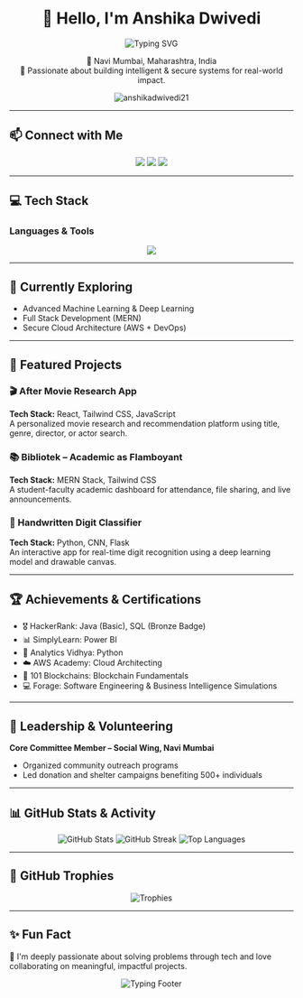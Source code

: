<h1 align="center">👋 Hello, I'm Anshika Dwivedi</h1>

<p align="center">
  <img src="https://readme-typing-svg.demolab.com?font=Fira+Code&size=22&pause=1000&color=0E7DB6&center=true&vCenter=true&width=435&lines=B.Tech+in+Computer+Engineering+%28Data+Sciences%29;Software+Developer+%7C+ML+%7C+Full+Stack+%7C+Cybersecurity;Open+to+Collaborations+%26+New+Opportunities" alt="Typing SVG" />
</p>

<p align="center">
  📍 Navi Mumbai, Maharashtra, India <br>
  💼 Passionate about building intelligent & secure systems for real-world impact.
</p>

<p align="center">
  <img src="https://komarev.com/ghpvc/?username=anshikadwivedi21&label=Profile%20views&color=0e75b6&style=flat" alt="anshikadwivedi21" />
</p>

---

## 📫 Connect with Me

<p align="center">
  <a href="mailto:anshikadwivedi2004@gmail.com"><img src="https://img.shields.io/badge/Gmail-D14836?style=for-the-badge&logo=gmail&logoColor=white"/></a>
  <a href="https://linkedin.com/in/anshika-dwivedi-319b75220"><img src="https://img.shields.io/badge/LinkedIn-0077B5?style=for-the-badge&logo=linkedin&logoColor=white"/></a>
  <a href="https://hackerrank.com/anshikadwivedi21"><img src="https://img.shields.io/badge/HackerRank-2EC866?style=for-the-badge&logo=HackerRank&logoColor=white"/></a>
</p>

---

## 💻 Tech Stack

### Languages & Tools
<p align="center">
  <img src="https://skillicons.dev/icons?i=java,python,c,js,html,css,tailwind,react,nodejs,express,mongodb,mysql,flask,git,github,docker,aws,powershell" />
</p>

---

## 🧠 Currently Exploring

- Advanced Machine Learning & Deep Learning  
- Full Stack Development (MERN)  
- Secure Cloud Architecture (AWS + DevOps)

---

## 🧩 Featured Projects

### 🎬 After Movie Research App  
**Tech Stack:** React, Tailwind CSS, JavaScript  
A personalized movie research and recommendation platform using title, genre, director, or actor search.

### 📚 Bibliotek – Academic as Flamboyant  
**Tech Stack:** MERN Stack, Tailwind CSS  
A student-faculty academic dashboard for attendance, file sharing, and live announcements.

### 🔢 Handwritten Digit Classifier  
**Tech Stack:** Python, CNN, Flask  
An interactive app for real-time digit recognition using a deep learning model and drawable canvas.

---

## 🏆 Achievements & Certifications

- 🎖️ HackerRank: Java (Basic), SQL (Bronze Badge)  
- 📊 SimplyLearn: Power BI  
- 🧠 Analytics Vidhya: Python  
- ☁️ AWS Academy: Cloud Architecting  
- 🔗 101 Blockchains: Blockchain Fundamentals  
- 💻 Forage: Software Engineering & Business Intelligence Simulations  

---

## 🤝 Leadership & Volunteering

**Core Committee Member – Social Wing, Navi Mumbai**  
- Organized community outreach programs  
- Led donation and shelter campaigns benefiting 500+ individuals

---

## 📊 GitHub Stats & Activity

<p align="center">
  <img src="https://github-readme-stats.vercel.app/api?username=anshikadwivedi21&show_icons=true&theme=react&hide_border=true" alt="GitHub Stats"/>
  <img src="https://github-readme-streak-stats.herokuapp.com/?user=anshikadwivedi21&theme=react&hide_border=true" alt="GitHub Streak"/>
  <img src="https://github-readme-stats.vercel.app/api/top-langs/?username=anshikadwivedi21&layout=compact&theme=react&hide_border=true" alt="Top Languages"/>
</p>

---

## 🏅 GitHub Trophies

<p align="center">
  <img src="https://github-profile-trophy.vercel.app/?username=anshikadwivedi21&theme=onedark&row=1&column=6" alt="Trophies"/>
</p>

---

## ✨ Fun Fact

💬 I'm deeply passionate about solving problems through tech and love collaborating on meaningful, impactful projects.

<p align="center">
  <img src="https://readme-typing-svg.demolab.com?font=Fira+Code&size=22&pause=1000&color=00C9A7&center=true&vCenter=true&width=435&lines=Let's+Connect+%F0%9F%92%AC;Code.+Build.+Repeat+%F0%9F%92%BB" alt="Typing Footer" />
</p>
